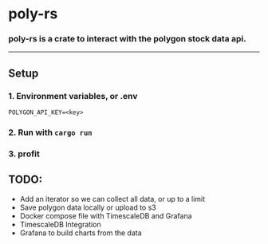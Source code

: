 # poly-rs 
### poly-rs is a crate to interact with the polygon stock data api.

-------

## Setup
### 1. Environment variables, or .env
```
POLYGON_API_KEY=<key>
```
### 2. Run with `cargo run`
### 3. profit


## TODO:
 - Add an iterator so we can collect all data, or up to a limit
 - Save polygon data locally or upload to s3
 - Docker compose file with TimescaleDB and Grafana
 - TimescaleDB Integration
 - Grafana to build charts from the data